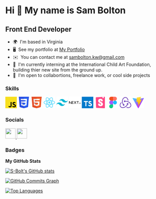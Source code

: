 # Hi 👋 My name is Sam Bolton

## Front End Developer

- 🌍  I'm based in Virginia
- 🖥️  See my portfolio at [My Portfolio](http://sambolton.onrender.com/)
- ✉️  You can contact me at [sambolton.kw@gmail.com](mailto:sambolton.kw@gmail.com)
- 🚀  I'm currently interning at the International Child Art Foundation, building thier new site from the ground up.
- 🤝  I'm open to collabortions, freelance work, or cool side projects

### Skills

<p align="left">

<img src="https://raw.githubusercontent.com/S-Bolt/S-Bolt/main/assets/icons/js.svg" width="36" height="36" alt="JS" />
<img src="https://raw.githubusercontent.com/S-Bolt/S-Bolt/main/assets/icons/css.svg" width="36" height="36" alt="CSS" />
<img src="https://raw.githubusercontent.com/S-Bolt/S-Bolt/main/assets/icons/html5.svg" width="36" height="36" alt="HTML5" />
<img src="https://raw.githubusercontent.com/S-Bolt/S-Bolt/main/assets/icons/react.svg" width="36" height="36" alt="React" />
<img src="https://raw.githubusercontent.com/S-Bolt/S-Bolt/main/assets/icons/tailwind.svg" width="36" height="36" alt="Tailwind" />
<img src="https://raw.githubusercontent.com/S-Bolt/S-Bolt/main/assets/icons/next.svg" width="36" height="36" alt="Next.js" />
<img src="https://raw.githubusercontent.com/S-Bolt/S-Bolt/main/assets/icons/typescript.svg" width="36" height="36" alt="Typescript" />
<img src="https://raw.githubusercontent.com/S-Bolt/S-Bolt/main/assets/icons/storybook.svg" width="36" height="36" alt="Storybook" />
<img src="https://raw.githubusercontent.com/S-Bolt/S-Bolt/main/assets/icons/figma.svg" width="36" height="36" alt="Figma" />
<img src="https://raw.githubusercontent.com/S-Bolt/S-Bolt/main/assets/icons/redux.svg" width="36" height="36" alt="Redux" />
<img src="https://raw.githubusercontent.com/S-Bolt/S-Bolt/main/assets/icons/vite.svg" width="36" height="36" alt="Vite" />

</p>

### Socials

<p align="left"> <a href="https://www.github.com/S-Bolt" target="_blank" rel="noreferrer"> <picture> <source media="(prefers-color-scheme: dark)" srcset="https://raw.githubusercontent.com/danielcranney/readme-generator/main/public/icons/socials/github-dark.svg" /> <source media="(prefers-color-scheme: light)" srcset="https://raw.githubusercontent.com/danielcranney/readme-generator/main/public/icons/socials/github.svg" /> <img src="https://raw.githubusercontent.com/danielcranney/readme-generator/main/public/icons/socials/github.svg" width="32" height="32" /> </picture> </a> <a href="https://www.linkedin.com/in/sam-bolton-07b4a731/" target="_blank" rel="noreferrer"> <picture> <source media="(prefers-color-scheme: dark)" srcset="https://raw.githubusercontent.com/danielcranney/readme-generator/main/public/icons/socials/linkedin-dark.svg" /> <source media="(prefers-color-scheme: light)" srcset="https://raw.githubusercontent.com/danielcranney/readme-generator/main/public/icons/socials/linkedin.svg" /> <img src="https://raw.githubusercontent.com/danielcranney/readme-generator/main/public/icons/socials/linkedin.svg" width="32" height="32" /> </picture> </a></p>

### Badges

<b>My GitHub Stats</b>

<a href="http://www.github.com/S-Bolt"><img src="https://github-readme-stats.vercel.app/api?username=S-Bolt&show_icons=true&hide=&count_private=true&title_color=0891b2&text_color=ffffff&icon_color=0891b2&bg_color=1c1917&hide_border=true&show_icons=true" alt="S-Bolt's GitHub stats" /></a>

<a href="http://www.github.com/S-Bolt"><img src="https://github-readme-activity-graph.cyclic.app/graph?username=S-Bolt&bg_color=1c1917&color=ffffff&line=0891b2&point=ffffff&area_color=1c1917&area=true&hide_border=true&custom_title=GitHub%20Commits%20Graph" alt="GitHub Commits Graph" /></a>

<a href="https://github.com/S-Bolt" align="left"><img src="https://github-readme-stats.vercel.app/api/top-langs/?username=S-Bolt&langs_count=10&title_color=0891b2&text_color=ffffff&icon_color=0891b2&bg_color=1c1917&hide_border=true&locale=en&custom_title=Top%20%Languages" alt="Top Languages" /></a>
